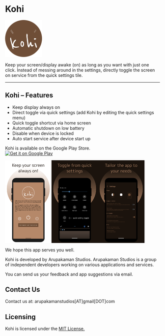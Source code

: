 # Kohi

<img alt="Logo" src="assets/app_logo.png" width="120" />

Keep your screen/display awake (on) as long as you want with just one click.
Instead of messing around in the settings, directly toggle the screen on service from the quick settings tile.

-------------------------------------------------
Kohi – Features
-------------------------------------------------

- Keep display always on
- Direct toggle via quick settings (add Kohi by editing the quick settings menu)
- Quick toggle shortcut via home screen
- Automatic shutdown on low battery
- Disable when device is locked
- Auto start service after device start up

Kohi is available on the Google Play Store.  
<a href="https://play.google.com/store/apps/details?id=com.arupakaman.kohi">
    <img alt="Get it on Google Play"
        height="80"
        src="https://play.google.com/intl/en_us/badges/images/generic/en_badge_web_generic.png" />
</a>


<div style="display:flex;">
<img alt="App image" src="assets/02.png" width="30%">
<img alt="App image" src="assets/04.png" width="30%">
<img alt="App image" src="assets/06.png" width="30%">
</div>

We hope this app serves you well.

Kohi is developed by Arupakaman Studios.
Arupakaman Studios is a group of independent developers working on various applications and services.

You can send us your feedback and app suggestions via email.

## Contact Us

Contact us at: arupakamanstudios[AT]gmail[DOT]com

## Licensing

Kohi is licensed under the [MIT License.](LICENSE)